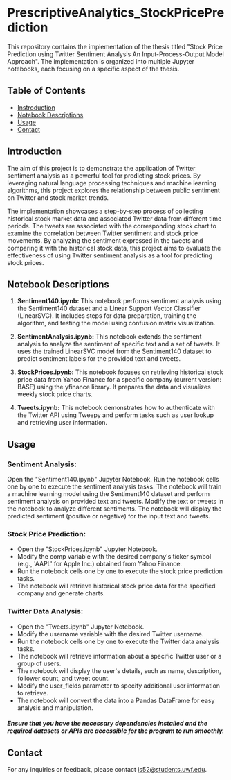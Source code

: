 # PrescriptiveAnalytics_StockPricePrediction

This repository contains the implementation of the thesis titled "Stock Price Prediction using Twitter Sentiment Analysis An Input-Process-Output Model Approach". The implementation is organized into multiple Jupyter notebooks, each focusing on a specific aspect of the thesis.

## Table of Contents

- [Instroduction](#introduction)
- [Notebook Descriptions](#notebook-descriptions)
- [Usage](#usage)
- [Contact](#contact)


## Introduction
The aim of this project is to demonstrate the application of Twitter sentiment analysis as a powerful tool for predicting stock prices. By leveraging natural language processing techniques and machine learning algorithms, this project explores the relationship between public sentiment on Twitter and stock market trends.

The implementation showcases a step-by-step process of collecting historical stock market data and associated Twitter data from different time periods. The tweets are associated with the corresponding stock chart to examine the correlation between Twitter sentiment and stock price movements. By analyzing the sentiment expressed in the tweets and comparing it with the historical stock data, this project aims to evaluate the effectiveness of using Twitter sentiment analysis as a tool for predicting stock prices.

## Notebook Descriptions

1. **Sentiment140.ipynb:** This notebook performs sentiment analysis using the Sentiment140 dataset and a Linear Support Vector Classifier (LinearSVC). It includes steps for data preparation, training the algorithm, and testing the model using confusion matrix visualization.

2. **SentimentAnalysis.ipynb:** This notebook extends the sentiment analysis to analyze the sentiment of specific text and a set of tweets. It uses the trained LinearSVC model from the Sentiment140 dataset to predict sentiment labels for the provided text and tweets.

3. **StockPrices.ipynb:** This notebook focuses on retrieving historical stock price data from Yahoo Finance for a specific company (current version: BASF) using the yfinance library. It prepares the data and visualizes weekly stock price charts.

4. **Tweets.ipynb:** This notebook demonstrates how to authenticate with the Twitter API using Tweepy and perform tasks such as user lookup and retrieving user information.

## Usage

### Sentiment Analysis:
Open the "Sentiment140.ipynb" Jupyter Notebook.
Run the notebook cells one by one to execute the sentiment analysis tasks.
The notebook will train a machine learning model using the Sentiment140 dataset and perform sentiment analysis on provided text and tweets.
Modify the text or tweets in the notebook to analyze different sentiments.
The notebook will display the predicted sentiment (positive or negative) for the input text and tweets.

### Stock Price Prediction:
+ Open the "StockPrices.ipynb" Jupyter Notebook.
+ Modify the comp variable with the desired company's ticker symbol (e.g., 'AAPL' for Apple Inc.) obtained from Yahoo Finance.
+ Run the notebook cells one by one to execute the stock price prediction tasks.
+ The notebook will retrieve historical stock price data for the specified company and generate charts.

### Twitter Data Analysis:
+ Open the "Tweets.ipynb" Jupyter Notebook.
+ Modify the username variable with the desired Twitter username.
+ Run the notebook cells one by one to execute the Twitter data analysis tasks.
+ The notebook will retrieve information about a specific Twitter user or a group of users.
+ The notebook will display the user's details, such as name, description, follower count, and tweet count.
+ Modify the user_fields parameter to specify additional user information to retrieve.
+ The notebook will convert the data into a Pandas DataFrame for easy analysis and manipulation.

##### Ensure that you have the necessary dependencies installed and the required datasets or APIs are accessible for the program to run smoothly.

## Contact 
For any inquiries or feedback, please contact is52@students.uwf.edu.
